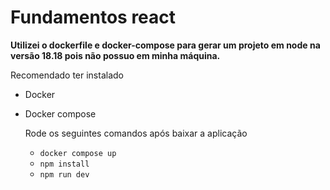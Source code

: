 # Fundamentos react

**Utilizei o dockerfile e docker-compose para gerar um projeto em node na versão 18.18 pois não possuo em minha máquina.**

Recomendado ter instalado 
- Docker
- Docker compose

  Rode os seguintes comandos após baixar a aplicação
  - ```docker compose up```
  - ```npm install```
  - ```npm run dev```



